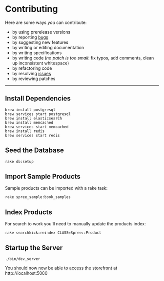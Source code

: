 # Contributing

Here are some ways *you* can contribute:

* by using prerelease versions
* by reporting [bugs][1]
* by suggesting new features
* by writing or editing documentation
* by writing specifications
* by writing code (*no patch is too small*: fix typos, add comments, clean up inconsistent whitespace)
* by refactoring code
* by resolving [issues][1]
* by reviewing patches

[1]: https://github.com/abundance-labs/public-market-storefront/issues

---

## Install Dependencies

```shell
brew install postgresql
brew services start postgresql
brew install elasticsearch
brew install memcached
brew services start memcached
brew install redis
brew services start redis
```

## Seed the Database

```shell
rake db:setup
```

## Import Sample Products

Sample products can be imported with a rake task:

```shell
rake spree_sample:book_samples
```

## Index Products

For search to work you'll need to manually update the products index:

```shell
rake searchkick:reindex CLASS=Spree::Product
```

## Startup the Server

```shell
./bin/dev_server
```

You should now now be able to access the storefront at http://localhost:5000
